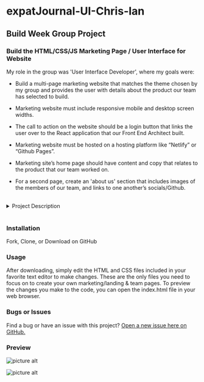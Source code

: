 # expatJournal-UI-Chris-Ian #

## Build Week Group Project ##

### Build the HTML/CSS/JS Marketing Page / User Interface for Website ###

My role in the group was 'User Interface Developer', where my goals were:

* Build a multi-page marketing website that matches the theme chosen by my group and provides the user with details about the product our team has selected to build.

* Marketing website must include responsive mobile and desktop screen widths.

* The call to action on the website should be a login button that links the user over to the React application that our Front End Architect built.

* Marketing website must be hosted on a hosting platform like “Netlify” or “Github Pages”.

* Marketing site’s home page should have content and copy that relates to the product that our team worked on.

* For a second page, create an 'about us' section that includes images of the members of our team, and links to one another’s socials/Github.

<br>
<details>
<summary>Project Description</summary>
<br>

__Pitch:__ As an expat, I want to be able to show off the places I've been and remember them for myself. I have a lot of amazing pics and stories from around the world I'd like to share, but I need a site that is more professional than Instagram in order to do so.

__MVP:__ User can visit site and see photos laid out in a grid, travelers can create, read, update, and delete stories and photos. (No ability to upload one's own photos for MVP.)

__Stretch Goal:__ Build an image uploader into the site to allow users the ability to upload their own assets. (This will require some work with a package called Drop Zone and a service called cloudinary.)

<br>
</details>
<br>

### Installation ###

Fork, Clone, or Download on GitHub

### Usage ###

After downloading, simply edit the HTML and CSS files included in your favorite text editor to make changes. These are the only files you need to focus on to create your own marketing/landing & team pages. To preview the changes you make to the code, you can open the index.html file in your web browser.

### Bugs or Issues ###

Find a bug or have an issue with this project? [Open a new issue here on GitHub.](https://github.com/expat-journal-lambda/expatJournal-UI-Chris-Ian/issues/new)

### Preview ###

![picture alt](https://epic-heisenberg-a4d2e2.netlify.com/img/index-page.png "Landing Page")

![picture alt](https://epic-heisenberg-a4d2e2.netlify.com/img/team-page.png "Team Page")